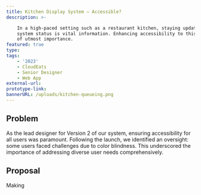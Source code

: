 ```yaml
---
title: Kitchen Display System – Accessible?
description: >-

    In a high-paced setting such as a restaurant kitchen, staying updated on
    system status is vital information. Enhancing accessibility to this data is
    of utmost importance.
featured: true
type:
tags:
    - '2023'
    - CloudEats
    - Senior Designer
    - Web App
external-url:
prototype-link:
bannerURL: /uploads/kitchen-queueing.png
---
```

## Problem

As the lead designer for Version 2 of our system, ensuring accessibility for all users was paramount. Following the launch, we identified an oversight: some users faced challenges due to color blindness. This underscored the importance of addressing diverse user needs comprehensively.

## Proposal

Making&nbsp;